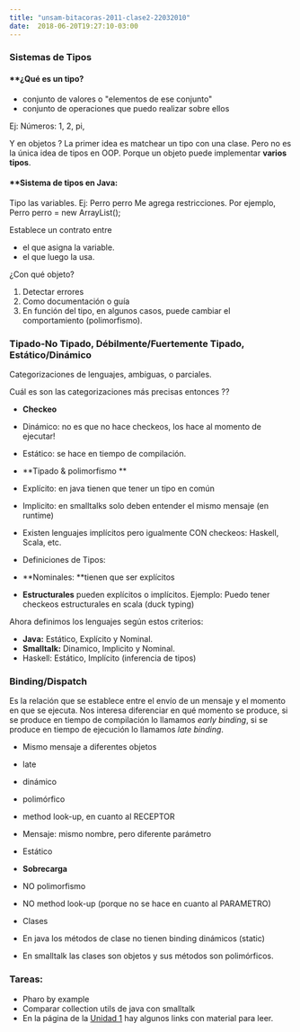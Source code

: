 ```yaml
---
title: "unsam-bitacoras-2011-clase2-22032010"
date:  2018-06-20T19:27:10-03:00
---
```



### []()Sistemas de Tipos


#### **[]()¿Qué es un tipo?

* conjunto de valores o "elementos de ese conjunto"
* conjunto de operaciones que puedo realizar sobre ellos

Ej: Números: 1, 2, pi,

Y en objetos ?
La primer idea es matchear un tipo con una clase.
Pero no es la única idea de tipos en OOP. Porque un objeto puede implementar **varios tipos**.

#### **[]()Sistema de tipos en Java:
Tipo las variables. Ej: Perro perro
Me agrega restricciones. Por ejemplo, Perro perro = new ArrayList<Object>(); 

Establece un contrato entre

* el que asigna la variable.
* el que luego la usa.

¿Con qué objeto?

1. Detectar errores
1. Como documentación o guía
1. En función del tipo, en algunos casos, puede cambiar el comportamiento (polimorfismo).


### []()Tipado-No Tipado, Débilmente/Fuertemente Tipado, Estático/Dinámico
Categorizaciones de lenguajes, ambiguas, o parciales.

Cuál es son las categorizaciones más precisas entonces ??

* **Checkeo**



 * Dinámico: no es que no hace checkeos, los hace al momento de ejecutar!


 * Estático: se hace en tiempo de compilación.

* **Tipado & polimorfismo
**



 * Explícito: en java tienen que tener un tipo en común
 * Implicito: en smalltalks solo deben entender el mismo mensaje (en runtime)

  * Existen lenguajes implícitos pero igualmente CON checkeos: Haskell, Scala, etc.

* Definiciones de Tipos:

 * **Nominales: **tienen que ser explícitos

 * **Estructurales** pueden explícitos o implícitos.
Ejemplo:
Puedo tener checkeos estructurales en scala (duck typing)

Ahora definimos los lenguajes según estos criterios:

* **Java:** Estático, Explícito y Nominal.
* **Smalltalk:** Dinamico, Implicito y Nominal.
* Haskell: Estático, Implícito (inferencia de tipos)


### []()Binding/Dispatch
Es la relación que se establece entre el envío de un mensaje y el momento en que se ejecuta. Nos interesa diferenciar en qué momento se produce, si se produce en tiempo de compilación lo llamamos *early binding*, si se produce en tiempo de ejecución lo llamamos *late binding*.

* Mismo mensaje a diferentes objetos

 * late
 * dinámico
 * polimórfico
 * method look-up, en cuanto al RECEPTOR

* Mensaje: mismo nombre, pero diferente parámetro

 * Estático
 * **Sobrecarga**

 * NO polimorfismo
 * NO method  look-up (porque no se hace en cuanto al PARAMETRO)
* Clases

 * En java los métodos de clase no tienen binding dinámicos (static)
 * En smalltalk las clases son objetos y sus métodos son polimórficos.


### []()Tareas:

* Pharo by example
* Comparar collection utils de java con smalltalk
* En la página de la [Unidad 1](conceptos-tipos-binding) hay algunos links con material para leer.
